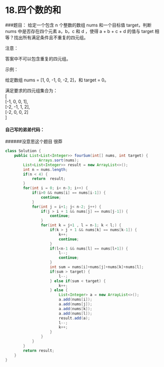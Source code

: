 # 18.四个数的和

###题目：
给定一个包含 n 个整数的数组 nums 和一个目标值 target，判断 nums 中是否存在四个元素 a，b，c 和 d ，使得 a + b + c + d 的值与 target 相等？找出所有满足条件且不重复的四元组。

注意：

答案中不可以包含重复的四元组。

示例：

给定数组 nums = [1, 0, -1, 0, -2, 2]，和 target = 0。

满足要求的四元组集合为：  
[  
  [-1,  0, 0, 1],  
  [-2, -1, 1, 2],  
  [-2,  0, 0, 2]  
]
#### 自己写的弟弟代码：
######没意思这个题目 很莽
```java
class Solution {
    public List<List<Integer>> fourSum(int[] nums, int target) {
               Arrays.sort(nums);
        List<List<Integer>> result = new ArrayList<>();
        int n = nums.length;
        if(n < 4) {
            return  result;
        }
        for(int i = 0; i< n-3; i++) {
            if(i>0 && nums[i] == nums[i-1]) {
                continue;
            }
            for(int j = i+1; j< n-2; j++) {
                if(j > i + 1 && nums[j] == nums[j-1]) {
                    continue;
                }
                for(int k = j+1 , l = n-1; k < l;) {
                    if(k > j + 1 && nums[k] == nums[k-1]) {
                        k++;
                        continue;
                    }
                    if(l<n-1 && nums[l] == nums[l+1]) {
                        l--;
                        continue;
                    }
                    int sum = nums[i]+nums[j]+nums[k]+nums[l];
                    if(sum > target) {
                        l--;
                    } else if(sum < target) {
                        k++;
                    } else {
                        List<Integer> a = new ArrayList<>();
                        a.add(nums[i]);
                        a.add(nums[j]);
                        a.add(nums[k]);
                        a.add(nums[l]);
                        result.add(a);
                        l--;
                        k++;
                    }
                }
            }
        }
        return result;
    }
}
```
